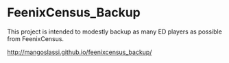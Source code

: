FeenixCensus_Backup
====
This project is intended to modestly backup as many ED players as possible from FeenixCensus.

http://mangoslassi.github.io/feenixcensus_backup/

